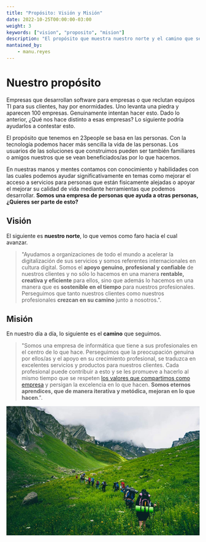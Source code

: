 ```yaml
---
title: "Propósito: Visión y Misión"
date: 2022-10-25T00:00:00-03:00
weight: 3
keywords: ["vision", "proposito", "mision"]
description: "El propósito que muestra nuestro norte y el camino que seguimos."
mantained_by:
    - manu.reyes
---
```


# Nuestro propósito

Empresas que desarrollan software para empresas o que reclutan equipos TI para sus clientes, hay por enormidades. Uno levanta una piedra y aparecen 100 empresas. Genuinamente intentan hacer esto. Dado lo anterior, ¿Qué nos hace distinto a esas empresas? Lo siguiente podría ayudarlos a contestar esto.

El propósito que tenemos en 23people se basa en las personas. Con la tecnología podemos hacer más sencilla la vida de las personas. Los usuarios de las soluciones que construimos pueden ser también familiares o amigos nuestros que se vean beneficiados/as por lo que hacemos.

En nuestras manos y mentes contamos con conocimiento y habilidades con las cuales podemos ayudar significativamente en temas como mejorar el acceso a servicios para personas que están fisicamente alejadas o apoyar el mejorar su calidad de vida mediante herramientas que podemos desarrollar. **Somos una empresa de personas que ayuda a otras personas, ¿Quieres ser parte de esto?**

## Visión

El siguiente es **nuestro norte**, lo que vemos como faro hacia el cual avanzar.

> "Ayudamos a organizaciones de todo el mundo a acelerar la digitalización de sus servicios y somos referentes internacionales en cultura digital. Somos el **apoyo genuino, profesional y confiable** de nuestros clientes y no sólo lo hacemos en una manera **rentable, creativa y eficiente** para ellos, sino que además lo hacemos en una manera que es **sostenible en el tiempo** para nuestros profesionales. Perseguimos que tanto nuestros clientes como nuestros profesionales **crezcan en su camino** junto a nosotros.".

## Misión

En nuestro día a día, lo siguiente es el **camino** que seguimos.

> "Somos una empresa de informática que tiene a sus profesionales en el centro de lo que hace. Perseguimos que la preocupación genuina por ellos/as y el apoyo en su crecimiento profesional, se traduzca en excelentes servicios y productos para nuestros clientes. Cada profesional puede contribuir a esto y se les promueve a hacerlo al mismo tiempo que se respeten [los valores que compartimos como empresa](../values) y persigan la excelencia en lo que hacen. **Somos eternos aprendices, que de manera iterativa y metódica, mejoran en lo que hacen**.".

![purpose-image](./thumbnail.jpeg)
